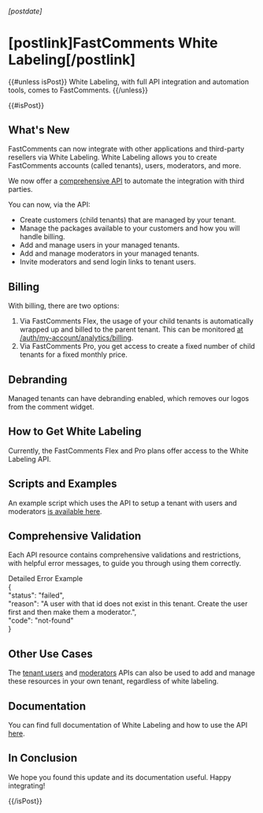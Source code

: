 ###### [postdate]
# [postlink]FastComments White Labeling[/postlink]

{{#unless isPost}}
White Labeling, with full API integration and automation tools, comes to FastComments.
{{/unless}}

{{#isPost}}

## What's New

FastComments can now integrate with other applications and third-party resellers via White Labeling. White Labeling allows you to create FastComments accounts (called tenants), users, moderators, and more.

We now offer a [comprehensive API](https://docs.fastcomments.com/guide-white-labeling.html#white-labeling-using-the-api) to automate the integration
with third parties.

You can now, via the API:

- Create customers (child tenants) that are managed by your tenant.
- Manage the packages available to your customers and how you will handle billing.
- Add and manage users in your managed tenants.
- Add and manage moderators in your managed tenants.
- Invite moderators and send login links to tenant users.

## Billing

With billing, there are two options:

1. Via FastComments Flex, the usage of your child tenants is automatically wrapped up and billed to the parent tenant. This can be monitored [at /auth/my-account/analytics/billing](https://fastcomments.com/auth/my-account/analytics/billing).
2. Via FastComments Pro, you get access to create a fixed number of child tenants for a fixed monthly price.

## Debranding

Managed tenants can have debranding enabled, which removes our logos from the comment widget.

## How to Get White Labeling

Currently, the FastComments Flex and Pro plans offer access to the White Labeling API.

## Scripts and Examples

An example script which uses the API to setup a tenant with users and moderators [is available here](https://github.com/FastComments/fastcomments-code-examples/tree/master/white-labeling).

## Comprehensive Validation

Each API resource contains comprehensive validations and restrictions, with helpful error messages, to guide you through using them correctly.

<div class="code"><div class="title">Detailed Error Example</div><div class="line">{</div><div class="line">  "status": "failed",</div><div class="line">  "reason": "A user with that id does not exist in this tenant. Create the user first and then make them a moderator.",</div><div class="line">  "code": "not-found"</div><div class="line">}</div></div>

## Other Use Cases

The [tenant users](https://docs.fastcomments.com/guide-api.html#tenant-user-structure) and [moderators](https://docs.fastcomments.com/guide-api.html#moderator-structure) APIs can also be used to
add and manage these resources in your own tenant, regardless of white labeling.

## Documentation

You can find full documentation of White Labeling and how to use the API [here](https://docs.fastcomments.com/guide-white-labeling.html).

## In Conclusion

We hope you found this update and its documentation useful. Happy integrating!

{{/isPost}}

